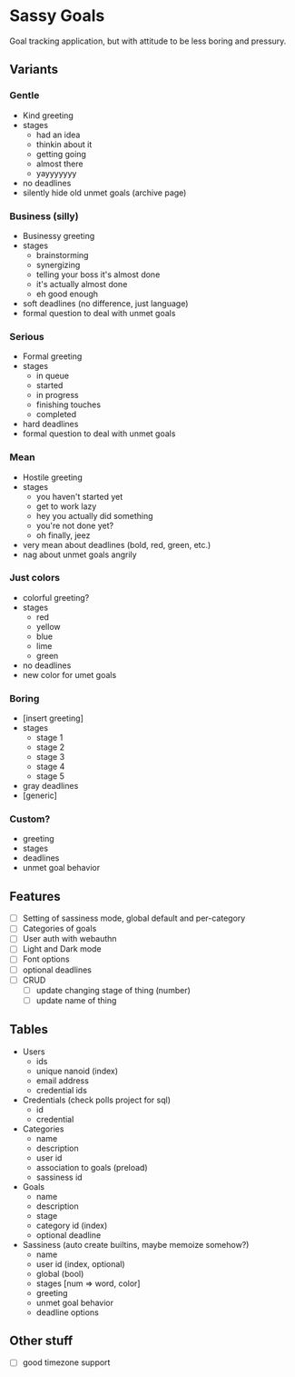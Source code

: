 # Sassy Goals

Goal tracking application, but with attitude to be less boring and pressury.


## Variants

### Gentle

- Kind greeting
- stages
  - had an idea
  - thinkin about it
  - getting going
  - almost there
  - yayyyyyyy
- no deadlines
- silently hide old unmet goals (archive page)


### Business (silly)

- Businessy greeting
- stages
  - brainstorming
  - synergizing
  - telling your boss it's almost done
  - it's actually almost done
  - eh good enough
- soft deadlines (no difference, just language)
- formal question to deal with unmet goals

### Serious

- Formal greeting
- stages
  - in queue
  - started
  - in progress
  - finishing touches
  - completed
- hard deadlines
- formal question to deal with unmet goals

### Mean

- Hostile greeting
- stages
  - you haven't started yet
  - get to work lazy
  - hey you actually did something
  - you're not done yet?
  - oh finally, jeez
- very mean about deadlines (bold, red, green, etc.)
- nag about unmet goals angrily

### Just colors

- colorful greeting?
- stages
  - red
  - yellow
  - blue
  - lime
  - green
- no deadlines
- new color for umet goals

### Boring

- [insert greeting]
- stages
  - stage 1
  - stage 2
  - stage 3
  - stage 4
  - stage 5
- gray deadlines
- [generic]

### Custom?
- greeting
- stages
- deadlines
- unmet goal behavior


## Features

- [ ] Setting of sassiness mode, global default and per-category
- [ ] Categories of goals
- [ ] User auth with webauthn
- [ ] Light and Dark mode
- [ ] Font options
- [ ] optional deadlines
- [ ] CRUD
  - [ ] update changing stage of thing (number)
  - [ ] update name of thing

## Tables

- Users
  - ids
  - unique nanoid (index)
  - email address
  - credential ids
- Credentials (check polls project for sql)
  - id
  - credential
- Categories
  - name
  - description
  - user id
  - association to goals (preload)
  - sassiness id
- Goals
  - name
  - description
  - stage
  - category id (index)
  - optional deadline
- Sassiness (auto create builtins, maybe memoize somehow?)
  - name
  - user id (index, optional)
  - global (bool) 
  - stages [num => word, color]
  - greeting
  - unmet goal behavior
  - deadline options



## Other stuff

- [ ] good timezone support
